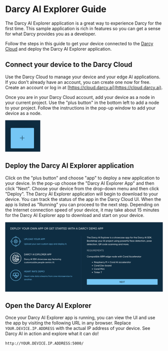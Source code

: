 # Darcy AI Explorer Guide

The Darcy AI Explorer application is a great way to experience Darcy for the first time. This sample application is rich in features so you can get a sense for what Darcy provides you as a developer.

Follow the steps in this guide to get your device connected to the [Darcy Cloud](https://cloud.darcy.ai) and deploy the Darcy AI Explorer application.

## Connect your device to the Darcy Cloud

Use the Darcy Cloud to manage your device and your edge AI applications. If you don't already have an account, you can create one now for free. Create an account or log in at [https://cloud.darcy.ai](https://cloud.darcy.ai).

Once you are in your Darcy Cloud account, add your device as a node in your current project. Use the "plus button" in the bottom left to add a node to your project. Follow the instructions in the pop-up window to add your device as a node.

<img src="./darcy-cloud-plus-item-button.png" height="100" />

## Deploy the Darcy AI Explorer application

Click on the "plus button" and choose "app" to deploy a new application to your device. In the pop-up choose the "Darcy AI Explorer App" and then click "Next". Choose your device from the drop-down menu and then click "Deploy". The Darcy AI Explorer application will begin to download to your device. You can track the status of the app in the Darcy Cloud UI. When the app is listed as "Running" you can proceed to the next step. Depending on the Internet connection speed of your device, it may take about 15 minutes for the Darcy AI Explorer app to download and start on your device.

<img src="./darcy-cloud-explorer-app-deploy.png" />

## Open the Darcy AI Explorer

Once your Darcy AI Explorer app is running, you can view the UI and use the app by visiting the following URL in any browser. Replace `YOUR.DEVICE.IP.ADDRESS` with the actual IP address of your device. See Darcy AI in action and explore what it can do!
```
http://YOUR.DEVICE.IP.ADDRESS:5000/
```